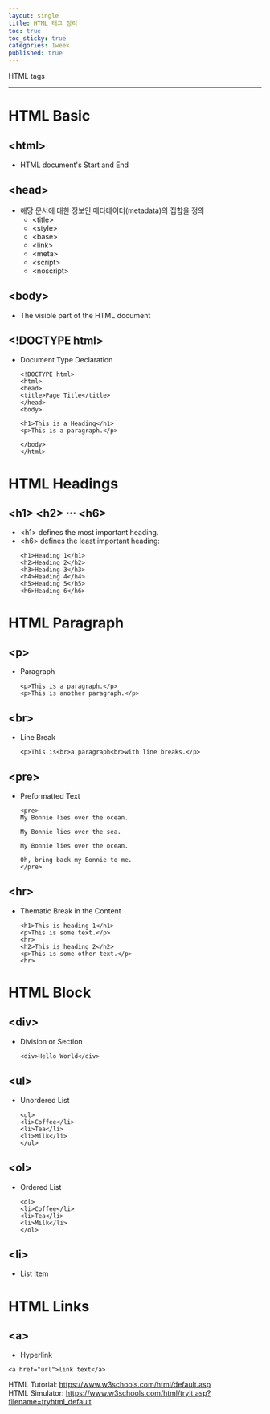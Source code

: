 ```yaml
---
layout: single
title: HTML 태그 정리
toc: true
toc_sticky: true
categories: 1week
published: true
---
```


HTML tags

--------------

# HTML Basic
## &#60;html&#62;
* HTML document's Start and End

## &#60;head&#62;
* 해당 문서에 대한 정보인 메타데이터(metadata)의 집합을 정의
  - &#60;title&#62;
  - &#60;style&#62;
  - &#60;base&#62;
  - &#60;link&#62;
  - &#60;meta&#62;
  - &#60;script&#62;
  - &#60;noscript&#62;

## &#60;body&#62;
* The visible part of the HTML document

## &#60;!DOCTYPE html&#62;
* Document Type Declaration
  ```
  <!DOCTYPE html>
  <html>
  <head>
  <title>Page Title</title>
  </head>
  <body>

  <h1>This is a Heading</h1>
  <p>This is a paragraph.</p>

  </body>
  </html>
  ```
  
# HTML Headings
## &#60;h1&#62; &#60;h2&#62; ⋅⋅⋅ &#60;h6&#62;
* &#60;h1&#62; defines the most important heading. 
* &#60;h6&#62; defines the least important heading: 
  ```
  <h1>Heading 1</h1>
  <h2>Heading 2</h2>
  <h3>Heading 3</h3>
  <h4>Heading 4</h4>
  <h5>Heading 5</h5>
  <h6>Heading 6</h6>
  ```
  
# HTML Paragraph
## &#60;p&#62;
* Paragraph
  ```
  <p>This is a paragraph.</p>
  <p>This is another paragraph.</p>
  ```
  
## &#60;br&#62;
* Line Break
  ```
  <p>This is<br>a paragraph<br>with line breaks.</p>
  ```
  
## &#60;pre&#62;
* Preformatted Text
  ```
  <pre>
  My Bonnie lies over the ocean.

  My Bonnie lies over the sea.

  My Bonnie lies over the ocean.

  Oh, bring back my Bonnie to me.
  </pre>
  ```
  
## &#60;hr&#62;
* Thematic Break in the Content
  ```
  <h1>This is heading 1</h1>
  <p>This is some text.</p>
  <hr>
  <h2>This is heading 2</h2>
  <p>This is some other text.</p>
  <hr>
  ```
  
# HTML Block
## &#60;div&#62;
* Division or Section
  ```
  <div>Hello World</div>
  ```
  
## &#60;ul&#62;
* Unordered List
  ```
  <ul>
  <li>Coffee</li>
  <li>Tea</li>
  <li>Milk</li>
  </ul>
  ```
  
## &#60;ol&#62;
* Ordered List
  ```
  <ol>
  <li>Coffee</li>
  <li>Tea</li>
  <li>Milk</li>
  </ol>
  ```
  
## &#60;li&#62;
* List Item

# HTML Links
## &#60;a&#62;
* Hyperlink
```
<a href="url">link text</a>
```

HTML Tutorial: <https://www.w3schools.com/html/default.asp><br/>
HTML Simulator: <https://www.w3schools.com/html/tryit.asp?filename=tryhtml_default>
